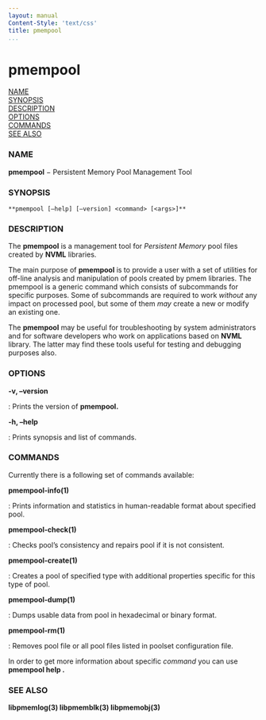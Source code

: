 ```yaml
---
layout: manual
Content-Style: 'text/css'
title: pmempool
...
```

# pmempool

[NAME](#name)<br />
[SYNOPSIS](#synopsis)<br />
[DESCRIPTION](#description)<br />
[OPTIONS](#options)<br />
[COMMANDS](#commands)<br />
[SEE ALSO](#see-also)<br />

### NAME

**pmempool** − Persistent Memory Pool Management Tool

### SYNOPSIS

```
**pmempool [–help] [–version] <command> [<args>]**
```

### DESCRIPTION

The **pmempool** is a management tool for *Persistent Memory* pool files created by **NVML** libraries.

The main purpose of **pmempool** is to provide a user with a set of utilities for off-line analysis and manipulation of pools created by pmem libraries. The pmempool is a generic command which consists of subcommands for specific purposes. Some of subcommands are required to work *without* any impact on processed pool, but some of them *may* create a new or modify an existing one.

The **pmempool** may be useful for troubleshooting by system administrators and for software developers who work on applications based on **NVML** library. The latter may find these tools useful for testing and debugging purposes also.

### OPTIONS

**-v, –version**

: Prints the version of **pmempool.**

**-h, –help**

: Prints synopsis and list of commands.

### COMMANDS

Currently there is a following set of commands available:

**pmempool-info(1)**

: Prints information and statistics in human-readable format about specified pool.

**pmempool-check(1)**

: Checks pool’s consistency and repairs pool if it is not consistent.

**pmempool-create(1)**

: Creates a pool of specified type with additional properties specific for this type of pool.

**pmempool-dump(1)**

: Dumps usable data from pool in hexadecimal or binary format.

**pmempool-rm(1)**

: Removes pool file or all pool files listed in poolset configuration file.

In order to get more information about specific *command* you can use **pmempool help <command>.**

### SEE ALSO

**libpmemlog(3) libpmemblk(3) libpmemobj(3)**
